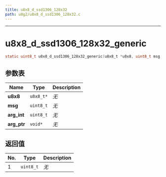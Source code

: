 ```yaml
---
title: u8x8_d_ssd1306_128x32
path: u8g2/u8x8_d_ssd1306_128x32.c
---
```

--------------------------------------------------
# u8x8_d_ssd1306_128x32_generic

```c
static uint8_t u8x8_d_ssd1306_128x32_generic(u8x8_t *u8x8, uint8_t msg, uint8_t arg_int, void *arg_ptr)
```


## 参数表

Name | Type | Description
-----|------|--------------
**u8x8**|`u8x8_t*`| *无*
**msg**|`uint8_t`| *无*
**arg_int**|`uint8_t`| *无*
**arg_ptr**|`void*`| *无*

## 返回值

No. | Type | Description
----|------|--------------
1 |`uint8_t`| *无*


